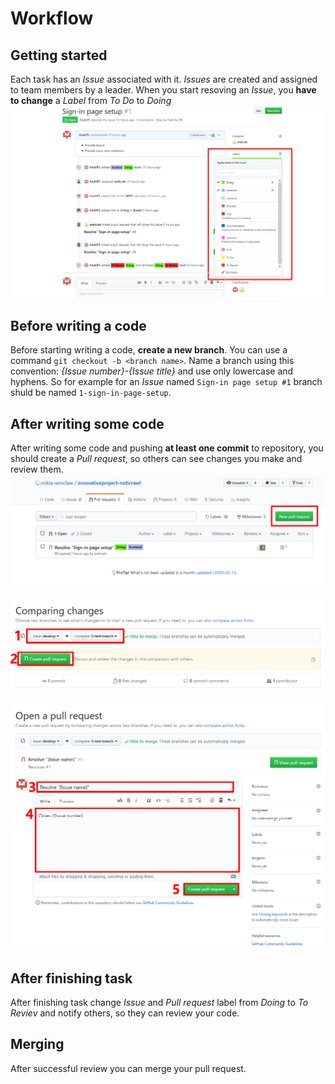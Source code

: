 # Workflow
## Getting started
Each task has an *Issue* associated with it. *Issues* are created and assigned to team members by a leader. When you start resoving an *Issue*, you **have to change** a *Label* from *To Do* to *Doing*
<br> ![](./images/workflow/issue_labels.png)

## Before writing a code
Before starting writing a code, **create a new branch**. You can use a command `git checkout -b <branch name>`. Name a branch using this convention: *{Issue number}-{Issue title}* and use only lowercase and hyphens. So for example for an *Issue* named `Sign-in page setup #1` branch shuld be named `1-sign-in-page-setup`.  
 
## After writing some code
After writing some code and pushing **at least one commit** to repository, you should create a *Pull request*, so others can see changes you make and review them.
<br> ![](./images/workflow/new_pull_request_1.png)
<br><br> ![](./images/workflow/new_pull_request_2.png)
<br> <br> ![](./images/workflow/new_pull_request_3.png)

## After finishing task
After finishing task change *Issue* and *Pull request* label from *Doing* to *To Reviev* and notify others, so they can review your code.

## Merging
After successful review you can merge your pull request.

